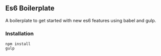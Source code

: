 ## Es6 Boilerplate

A boilerplate to get started with new es6 features using babel and gulp.

### Installation

    npm install
    gulp

